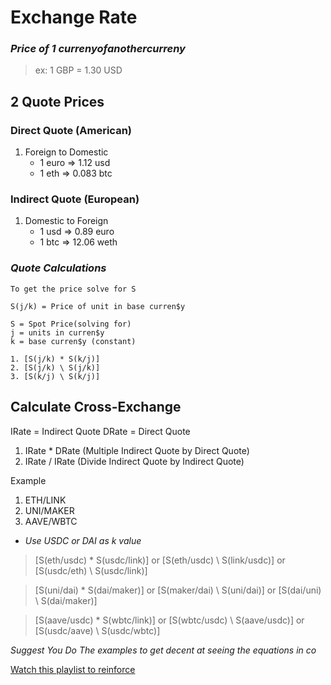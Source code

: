 # Exchange Rate

### _Price of 1 curren$y of another curren$y_

> ex: 1 GBP = 1.30 USD

## 2 Quote Prices

### Direct Quote (American)

1. Foreign to Domestic
   - 1 euro => 1.12 usd
   - 1 eth => 0.083 btc

### Indirect Quote (European)

1. Domestic to Foreign
   - 1 usd => 0.89 euro
   - 1 btc => 12.06 weth

### _Quote Calculations_

    To get the price solve for S

    S(j/k) = Price of unit in base curren$y

    S = Spot Price(solving for)
    j = units in curren$y
    k = base curren$y (constant)

    1. [S(j/k) * S(k/j)]
    2. [S(j/k) \ S(j/k)]
    3. [S(k/j) \ S(k/j)]

## Calculate Cross-Exchange

IRate = Indirect Quote
DRate = Direct Quote

1. IRate * DRate (Multiple Indirect Quote by Direct Quote)
2. IRate / IRate (Divide Indirect Quote by Indirect Quote)

Example

1. ETH/LINK
2. UNI/MAKER
3. AAVE/WBTC

- _Use USDC or DAI as k value_

>[S(eth/usdc) * S(usdc/link)] or [S(eth/usdc) \ S(link/usdc)] or [S(usdc/eth) \ S(usdc/link)]

>[S(uni/dai) * S(dai/maker)] or [S(maker/dai) \ S(uni/dai)] or [S(dai/uni) \ S(dai/maker)]

>[S(aave/usdc) * S(wbtc/link)] or [S(wbtc/usdc) \ S(aave/usdc)] or [S(usdc/aave) \ S(usdc/wbtc)]


*Suggest You Do The examples to get decent at seeing the equations in co*


[Watch this playlist to reinforce](https://youtube.com/playlist?list=PLeMy3dkt4g9l-NI6L91U3K4XpelLgFmAv)
